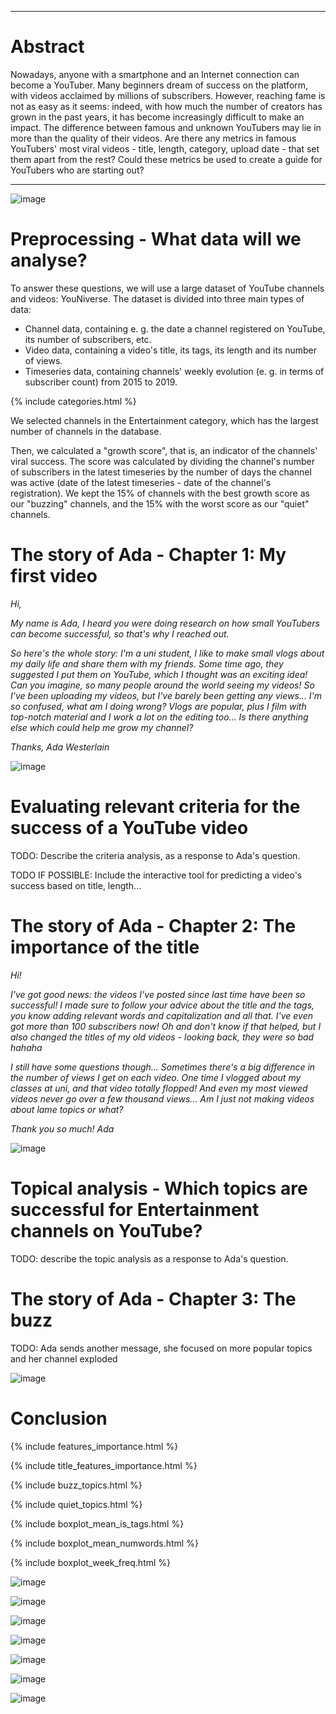 ***

# Abstract
Nowadays, anyone with a smartphone and an Internet connection can become a YouTuber. Many beginners dream of success on the platform, with videos acclaimed by millions of subscribers. However, reaching fame is not as easy as it seems: indeed, with how much the number of creators has grown in the past years, it has become increasingly difficult to make an impact. The difference between famous and unknown YouTubers may lie in more than the quality of their videos. Are there any metrics in famous YouTubers' most viral videos - title, length, category, upload date - that set them apart from the rest? Could these metrics be used to create a guide for YouTubers who are starting out?


***


![image](images\sebastian-pandelache-taPBy6XyMoQ-unsplash.jpg)



# Preprocessing - What data will we analyse?

To answer these questions, we will use a large dataset of YouTube channels and videos: YouNiverse. The dataset is divided into three main types of data: 
- Channel data, containing e. g. the date a channel registered on YouTube, its number of subscribers, etc.
- Video data, containing a video's title, its tags, its length and its number of views.
- Timeseries data, containing channels' weekly evolution (e. g. in terms of subscriber count) from 2015 to 2019.

{% include categories.html %}

We selected channels in the Entertainment category, which has the largest number of channels in the database.

Then, we calculated a "growth score", that is, an indicator of the channels' viral success. The score was calculated by dividing the channel's number of subscribers in the latest timeseries by the number of days the channel was active (date of the latest timeseries - date of the channel's registration). We kept the 15% of channels with the best growth score as our "buzzing" channels, and the 15% with the worst score as our "quiet" channels.


# The story of Ada - Chapter 1: My first video

*Hi,*

*My name is Ada, I heard you were doing research on how small YouTubers can become successful, so that's why I reached out.*

*So here's the whole story: I'm a uni student, I like to make small vlogs about my daily life and share them with my friends. Some time ago, they suggested I put them on YouTube, which I thought was an exciting idea! Can you imagine, so many people around the world seeing my videos! So I've been uploading my videos, but I've barely been getting any views... I'm so confused, what am I doing wrong? Vlogs are popular, plus I film with top-notch material and I work a lot on the editing too... Is there anything else which could help me grow my channel?*

*Thanks, Ada Westerlain*

![image](images\ada_part1.jpg)

# Evaluating relevant criteria for the success of a YouTube video

TODO: Describe the criteria analysis, as a response to Ada's question.

TODO IF POSSIBLE: Include the interactive tool for predicting a video's success based on title, length...


# The story of Ada - Chapter 2: The importance of the title

*Hi!*

*I've got good news: the videos I've posted since last time have been so successful! I made sure to follow your advice about the title and the tags, you know adding relevant words and capitalization and all that. I've even got more than 100 subscribers now! Oh and don't know if that helped, but I also changed the titles of my old videos - looking back, they were so bad hahaha*

*I still have some questions though... Sometimes there's a big difference in the number of views I get on each video. One time I vlogged about my classes at uni, and that video totally flopped! And even my most viewed videos never go over a few thousand views... Am I just not making videos about lame topics or what?*

*Thank you so much! Ada*

![image](images\ada_part2.jpg)

# Topical analysis - Which topics are successful for Entertainment channels on YouTube?

TODO: describe the topic analysis as a response to Ada's question.

# The story of Ada - Chapter 3: The buzz

TODO: Ada sends another message, she focused on more popular topics and her channel exploded

![image](images\ada_part3.jpg)

# Conclusion



{% include features_importance.html %}

{% include title_features_importance.html %}

{% include buzz_topics.html %}

{% include quiet_topics.html %}

{% include boxplot_mean_is_tags.html %}

{% include boxplot_mean_numwords.html %}

{% include boxplot_week_freq.html %}

![image](output/venn_lexical.png)

![image](output/relative_use_lexical.png)

![image](output/tags_quiet.png)

![image](output/tags_buzz.png)

![image](output/evolution_sub_ytb_lexical.png)

![image](output\wordcloud_tags_buzz.png)

![image](output\wordcloud_tags_quiet.png)


<script src="https://gist.github.com/zwierski/fe66b9662878b9f29f9a231190e215d2.js"></script>
